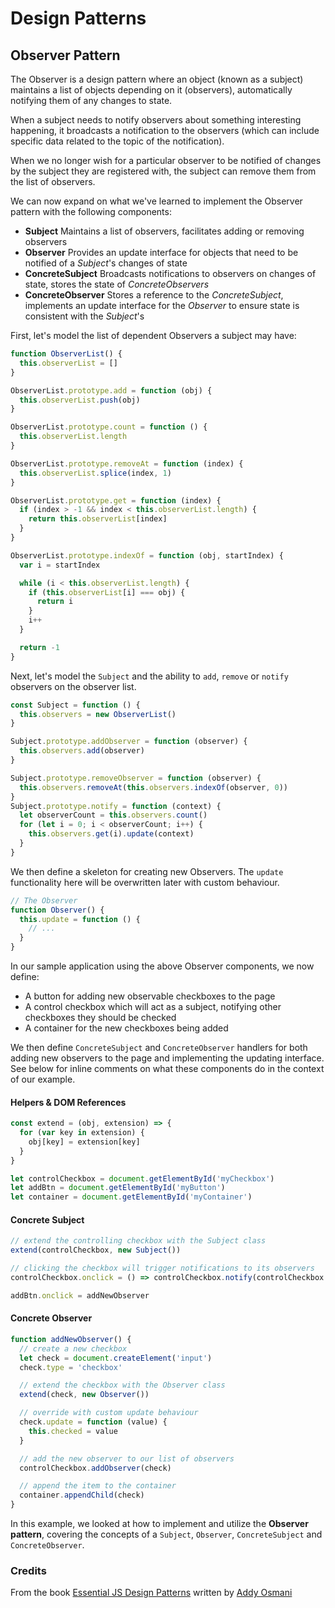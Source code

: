 # Design Patterns

## Observer Pattern

The Observer is a design pattern where an object (known as a subject) maintains a list of objects depending on it (observers), automatically notifying them of any changes to state.

When a subject needs to notify observers about something interesting happening, it broadcasts a notification to the observers (which can include specific data related to the topic of the notification).

When we no longer wish for a particular observer to be notified of changes by the subject they are registered with, the subject can remove them from the list of observers.

We can now expand on what we've learned to implement the Observer pattern with the following components:

- **Subject**
  Maintains a list of observers, facilitates adding or removing observers
- **Observer**
  Provides an update interface for objects that need to be notified of a _Subject_'s changes of state
- **ConcreteSubject**
  Broadcasts notifications to observers on changes of state, stores the state of _ConcreteObservers_
- **ConcreteObserver**
  Stores a reference to the _ConcreteSubject_, implements an update interface for the _Observer_ to ensure state is consistent with the _Subject_'s

First, let's model the list of dependent Observers a subject may have:

```js
function ObserverList() {
  this.observerList = []
}

ObserverList.prototype.add = function (obj) {
  this.observerList.push(obj)
}

ObserverList.prototype.count = function () {
  this.observerList.length
}

ObserverList.prototype.removeAt = function (index) {
  this.observerList.splice(index, 1)
}

ObserverList.prototype.get = function (index) {
  if (index > -1 && index < this.observerList.length) {
    return this.observerList[index]
  }
}

ObserverList.prototype.indexOf = function (obj, startIndex) {
  var i = startIndex

  while (i < this.observerList.length) {
    if (this.observerList[i] === obj) {
      return i
    }
    i++
  }

  return -1
}
```

Next, let's model the `Subject` and the ability to `add`, `remove` or `notify` observers on the observer list.

```js
const Subject = function () {
  this.observers = new ObserverList()
}

Subject.prototype.addObserver = function (observer) {
  this.observers.add(observer)
}

Subject.prototype.removeObserver = function (observer) {
  this.observers.removeAt(this.observers.indexOf(observer, 0))
}
Subject.prototype.notify = function (context) {
  let observerCount = this.observers.count()
  for (let i = 0; i < observerCount; i++) {
    this.observers.get(i).update(context)
  }
}
```

We then define a skeleton for creating new Observers. The `update` functionality here will be overwritten later with custom behaviour.

```js
// The Observer
function Observer() {
  this.update = function () {
    // ...
  }
}
```

In our sample application using the above Observer components, we now define:

- A button for adding new observable checkboxes to the page
- A control checkbox which will act as a subject, notifying other checkboxes they should be checked
- A container for the new checkboxes being added

We then define `ConcreteSubject` and `ConcreteObserver` handlers for both adding new observers to the page and implementing the updating interface. See below for inline comments on what these components do in the context of our example.

#### Helpers & DOM References

```js
const extend = (obj, extension) => {
  for (var key in extension) {
    obj[key] = extension[key]
  }
}

let controlCheckbox = document.getElementById('myCheckbox')
let addBtn = document.getElementById('myButton')
let container = document.getElementById('myContainer')
```

#### Concrete Subject

```js
// extend the controlling checkbox with the Subject class
extend(controlCheckbox, new Subject())

// clicking the checkbox will trigger notifications to its observers
controlCheckbox.onclick = () => controlCheckbox.notify(controlCheckbox.checked)

addBtn.onclick = addNewObserver
```

#### Concrete Observer

```js
function addNewObserver() {
  // create a new checkbox
  let check = document.createElement('input')
  check.type = 'checkbox'

  // extend the checkbox with the Observer class
  extend(check, new Observer())

  // override with custom update behaviour
  check.update = function (value) {
    this.checked = value
  }

  // add the new observer to our list of observers
  controlCheckbox.addObserver(check)

  // append the item to the container
  container.appendChild(check)
}
```

In this example, we looked at how to implement and utilize the **Observer pattern**, covering the concepts of a `Subject`, `Observer`, `ConcreteSubject` and `ConcreteObserver`.

### Credits

From the book [Essential JS Design Patterns](https://addyosmani.com/resources/essentialjsdesignpatterns/book/#modulepatternjavascript) written by [Addy Osmani](https://addyosmani.com)

